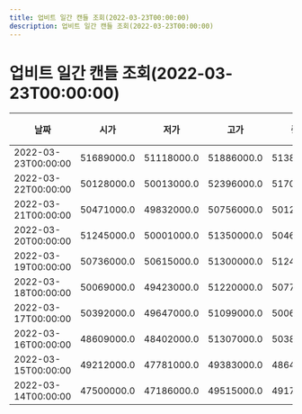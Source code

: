 ```yaml
---
title: 업비트 일간 캔들 조회(2022-03-23T00:00:00)
description: 업비트 일간 캔들 조회(2022-03-23T00:00:00)
---
```


업비트 일간 캔들 조회(2022-03-23T00:00:00)
===

|날짜|시가|저가|고가|종가|비고|
|--|--|--|--|--|--|
|2022-03-23T00:00:00|51689000.0|51118000.0|51886000.0|51387000.0||
|2022-03-22T00:00:00|50128000.0|50013000.0|52396000.0|51704000.0||
|2022-03-21T00:00:00|50471000.0|49832000.0|50756000.0|50128000.0||
|2022-03-20T00:00:00|51245000.0|50001000.0|51350000.0|50462000.0||
|2022-03-19T00:00:00|50736000.0|50615000.0|51300000.0|51245000.0||
|2022-03-18T00:00:00|50069000.0|49423000.0|51220000.0|50770000.0||
|2022-03-17T00:00:00|50392000.0|49647000.0|51099000.0|50069000.0||
|2022-03-16T00:00:00|48609000.0|48402000.0|51307000.0|50389000.0||
|2022-03-15T00:00:00|49212000.0|47781000.0|49383000.0|48640000.0||
|2022-03-14T00:00:00|47500000.0|47186000.0|49515000.0|49171000.0||
